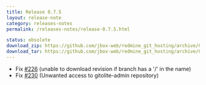 ```yaml
---
title: Release 0.7.5
layout: release-note
category: releases-notes
permalink: /releases-notes/release-0.7.5.html

status: obsolete
download_zip: https://github.com/jbox-web/redmine_git_hosting/archive/0.7.5.zip
download_tar: https://github.com/jbox-web/redmine_git_hosting/archive/0.7.5.tar.gz
---
```


* Fix [#226](https://github.com/jbox-web/redmine_git_hosting/issues/226) (unable to download revision if branch has a '/' in the name)
* Fix [#230](https://github.com/jbox-web/redmine_git_hosting/issues/230) (Unwanted access to gitolite-admin repository)
